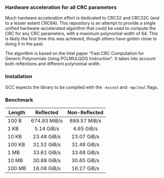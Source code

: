 ### Hardware acceleration for all CRC parameters

Much hardware acceleration effort is dedicated to CRC32 and CRC32C (and to a lesser extent CRC64). This repository is an attempt to provide a single unified hardware-accelerated algorithm that could be used to compute the CRC for any CRC parameters, with a maximum polynomial width of 64. This is likely the first time this was achieved, though others have gotten close to doing it in the past.

The algorithm is based on the Intel paper "Fast CRC Computation for Generic Polynomials Using PCLMULQDQ Instruction". It takes into account both reflections and different polynomial width.

### Installation

GCC expects the library to be compiled with the `-mssse3` and `-mpclmul` flags.

### Benchmark

| Length | Reflected | Non-Reflected |
| --- | :-: | :-: |
| 100 B | 674.93 MiB/s | 689.57 MiB/s |
| 1 KB | 5.14 GiB/s | 4.65 GiB/s |
| 10 KB | 23.48 GiB/s | 23.07 GiB/s |
| 100 KB | 31.52 GiB/s | 31.48 GiB/s |
| 1 MB | 33.61 GiB/s | 33.68 GiB/s |
| 10 MB | 30.88 GiB/s | 30.65 GiB/s |
| 100 MB | 16.08 GiB/s | 16.27 GiB/s |